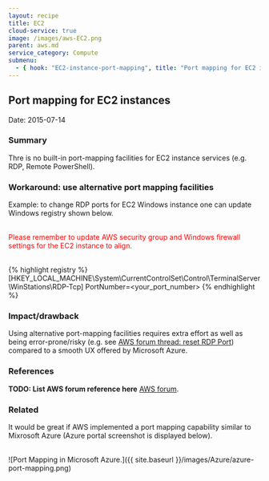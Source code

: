 ```yaml
---
layout: recipe
title: EC2
cloud-service: true
image: /images/aws-EC2.png
parent: aws.md
service_category: Compute
submenu:
  - { hook: "EC2-instance-port-mapping", title: "Port mapping for EC2 instances." }
---
```


## Port mapping for EC2 instances <a name="EC2-instance-port-mapping">&nbsp;</a> 

Date: 2015-07-14

### Summary
Thre is no built-in port-mapping facilities for EC2 instance services (e.g. RDP, Remote PowerShell).

### Workaround: use alternative port mapping facilities
Example: to change RDP ports for EC2 Windows instance one can update Windows registry shown below.  
<br/>    
    
<font color="red">Please remember to update AWS security group and Windows firewall settings for the EC2 instance to align.</font>   
<br/>

{% highlight registry %}
    [HKEY_LOCAL_MACHINE\System\CurrentControlSet\Control\TerminalServer\WinStations\RDP-Tcp]
    PortNumber=<your_port_number>
{% endhighlight %}

### Impact/drawback
Using alternative port-mapping facilities requires extra effort as well as being error-prone/risky (e.g. see [AWS  forum thread: reset RDP Port](https://forums.aws.amazon.com/thread.jspa?threadID=75501)) compared to a smooth UX offered by Microsoft Azure. 

### References
**TODO: List AWS forum reference here**
[AWS forum]().

### Related 
It would be great if AWS implemented a port mapping capability similar to Mixrosoft Azure (Azure portal screenshot is displayed below).  
<br/>
   
![Port Mapping in Microsoft Azure.]({{ site.baseurl }}/images/Azure/azure-port-mapping.png)
